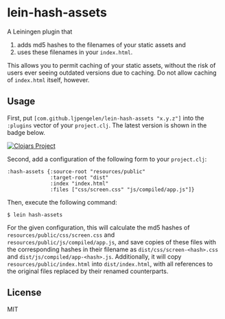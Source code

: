 # lein-hash-assets

A Leiningen plugin that
1. adds md5 hashes to the filenames of your static assets and
1. uses these filenames in your `index.html`.

This allows you to permit caching of your static assets, without the risk of users ever seeing outdated versions due to caching.
Do not allow caching of `index.html` itself, however.

## Usage

First, put `[com.github.ljpengelen/lein-hash-assets "x.y.z"]` into the `:plugins` vector of your `project.clj`.
The latest version is shown in the badge below.

[![Clojars Project](https://img.shields.io/clojars/v/com.github.ljpengelen/lein-hash-assets.svg)](https://clojars.org/com.github.ljpengelen/lein-hash-assets)

Second, add a configuration of the following form to your `project.clj`:

```
:hash-assets {:source-root "resources/public"
              :target-root "dist"
              :index "index.html"
              :files ["css/screen.css" "js/compiled/app.js"]}
```

Then, execute the following command:

    $ lein hash-assets

For the given configuration, this will calculate the md5 hashes of `resources/public/css/screen.css` and `resources/public/js/compiled/app.js`, and save copies of these files with the corresponding hashes in their filename as `dist/css/screen-<hash>.css` and `dist/js/compiled/app-<hash>.js`.
Additionally, it will copy `resources/public/index.html` into `dist/index.html`, with all references to the original files replaced by their renamed counterparts.

## License

MIT
